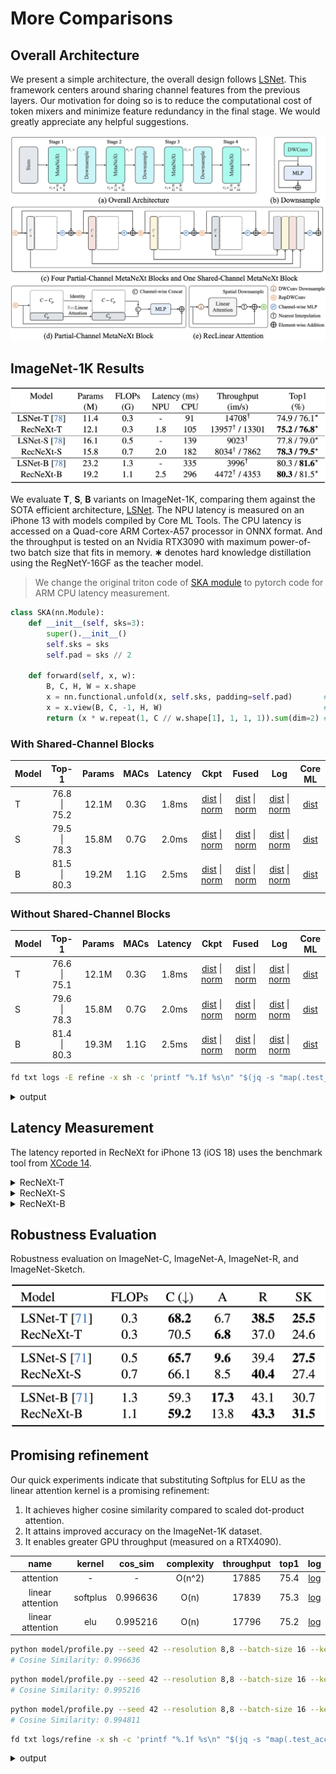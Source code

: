 # More Comparisons

## Overall Architecture

We present a simple architecture, the overall design follows [LSNet](https://github.com/jameslahm/lsnet). This framework centers around sharing channel features from the previous layers.
Our motivation for doing so is to reduce the computational cost of token mixers and minimize feature redundancy in the final stage. 
We would greatly appreciate any helpful suggestions.

![Architecture](./figures/architecture.png)

## ImageNet-1K Results

![Classification](./figures/classification.png)

We evaluate **T**, **S**, **B** variants on ImageNet-1K, comparing them against the SOTA efficient architecture, [LSNet](https://github.com/jameslahm/lsnet). 
The NPU latency is measured on an iPhone 13 with models compiled by Core ML Tools. 
The CPU latency is accessed on a Quad-core ARM Cortex-A57 processor in ONNX format. 
And the throughput is tested on an Nvidia RTX3090 with maximum power-of-two batch size that fits in memory. 
**∗** denotes hard knowledge distillation using the RegNetY-16GF as the teacher model.

> We change the original triton code of [SKA module](https://github.com/THU-MIG/lsnet/blob/master/model/ska.py) to pytorch code for ARM CPU latency measurement.

```python
class SKA(nn.Module):
    def __init__(self, sks=3):
        super().__init__()
        self.sks = sks
        self.pad = sks // 2
        
    def forward(self, x, w):
        B, C, H, W = x.shape
        x = nn.functional.unfold(x, self.sks, padding=self.pad)       # [B, C*K*K, H*W]
        x = x.view(B, C, -1, H, W)                                    # [B, C, K*K, H, W]  
        return (x * w.repeat(1, C // w.shape[1], 1, 1, 1)).sum(dim=2) # [B, C, K*K, H, W] 
```

### With **Shared-Channel Blocks**

| Model |    Top-1     | Params | MACs | Latency |                                                                                                             Ckpt                                                                                                             |                                                                                                                 Fused                                                                                                                  |                                                                    Log                                                                    |                                                     Core ML                                                      |
|:------|:------------:|:------:|:----:|:-------:|:----------------------------------------------------------------------------------------------------------------------------------------------------------------------------------------------------------------------------:|:--------------------------------------------------------------------------------------------------------------------------------------------------------------------------------------------------------------------------------------:|:-----------------------------------------------------------------------------------------------------------------------------------------:|:----------------------------------------------------------------------------------------------------------------:|
| T     | 76.8 \| 75.2 | 12.1M  | 0.3G |  1.8ms  | [dist](https://github.com/suous/RecNeXt/releases/download/v2.0/recnext_t_share_channel_distill_300e.pth) \| [norm](https://github.com/suous/RecNeXt/releases/download/v2.0/recnext_t_share_channel_without_distill_300e.pth) | [dist](https://github.com/suous/RecNeXt/releases/download/v2.0/recnext_t_share_channel_distill_300e_fused.pt) \| [norm](https://github.com/suous/RecNeXt/releases/download/v2.0/recnext_t_share_channel_without_distill_300e_fused.pt) | [dist](./logs/distill/recnext_t_share_channel_distill_300e.txt) \| [norm](./logs/normal/recnext_t_share_channel_without_distill_300e.txt) | [dist](https://github.com/suous/RecNeXt/releases/download/v2.0/recnext_t_share_channel_distill_300e_224.mlmodel) |
| S     | 79.5 \| 78.3 | 15.8M  | 0.7G |  2.0ms  | [dist](https://github.com/suous/RecNeXt/releases/download/v2.0/recnext_s_share_channel_distill_300e.pth) \| [norm](https://github.com/suous/RecNeXt/releases/download/v2.0/recnext_s_share_channel_without_distill_300e.pth) | [dist](https://github.com/suous/RecNeXt/releases/download/v2.0/recnext_s_share_channel_distill_300e_fused.pt) \| [norm](https://github.com/suous/RecNeXt/releases/download/v2.0/recnext_s_share_channel_without_distill_300e_fused.pt) | [dist](./logs/distill/recnext_s_share_channel_distill_300e.txt) \| [norm](./logs/normal/recnext_s_share_channel_without_distill_300e.txt) | [dist](https://github.com/suous/RecNeXt/releases/download/v2.0/recnext_s_share_channel_distill_300e_224.mlmodel) |
| B     | 81.5 \| 80.3 | 19.2M  | 1.1G |  2.5ms  | [dist](https://github.com/suous/RecNeXt/releases/download/v2.0/recnext_b_share_channel_distill_300e.pth) \| [norm](https://github.com/suous/RecNeXt/releases/download/v2.0/recnext_b_share_channel_without_distill_300e.pth) | [dist](https://github.com/suous/RecNeXt/releases/download/v2.0/recnext_b_share_channel_distill_300e_fused.pt) \| [norm](https://github.com/suous/RecNeXt/releases/download/v2.0/recnext_b_share_channel_without_distill_300e_fused.pt) | [dist](./logs/distill/recnext_b_share_channel_distill_300e.txt) \| [norm](./logs/normal/recnext_b_share_channel_without_distill_300e.txt) | [dist](https://github.com/suous/RecNeXt/releases/download/v2.0/recnext_b_share_channel_distill_300e_224.mlmodel) |

### Without **Shared-Channel Blocks**

| Model |    Top-1     | Params | MACs | Latency |                                                                                               Ckpt                                                                                               |                                                                                                   Fused                                                                                                    |                                                      Log                                                      |                                              Core ML                                               |
|:------|:------------:|:------:|:----:|:-------:|:------------------------------------------------------------------------------------------------------------------------------------------------------------------------------------------------:|:----------------------------------------------------------------------------------------------------------------------------------------------------------------------------------------------------------:|:-------------------------------------------------------------------------------------------------------------:|:--------------------------------------------------------------------------------------------------:|
| T     | 76.6 \| 75.1 | 12.1M  | 0.3G |  1.8ms  | [dist](https://github.com/suous/RecNeXt/releases/download/v2.0/recnext_t_distill_300e.pth) \| [norm](https://github.com/suous/RecNeXt/releases/download/v2.0/recnext_t_without_distill_300e.pth) | [dist](https://github.com/suous/RecNeXt/releases/download/v2.0/recnext_t_distill_300e_fused.pt) \| [norm](https://github.com/suous/RecNeXt/releases/download/v2.0/recnext_t_without_distill_300e_fused.pt) | [dist](./logs/distill/recnext_t_distill_300e.txt) \| [norm](./logs/normal/recnext_t_without_distill_300e.txt) | [dist](https://github.com/suous/RecNeXt/releases/download/v2.0/recnext_t_distill_300e_224.mlmodel) |
| S     | 79.6 \| 78.3 | 15.8M  | 0.7G |  2.0ms  | [dist](https://github.com/suous/RecNeXt/releases/download/v2.0/recnext_s_distill_300e.pth) \| [norm](https://github.com/suous/RecNeXt/releases/download/v2.0/recnext_s_without_distill_300e.pth) | [dist](https://github.com/suous/RecNeXt/releases/download/v2.0/recnext_s_distill_300e_fused.pt) \| [norm](https://github.com/suous/RecNeXt/releases/download/v2.0/recnext_s_without_distill_300e_fused.pt) | [dist](./logs/distill/recnext_s_distill_300e.txt) \| [norm](./logs/normal/recnext_s_without_distill_300e.txt) | [dist](https://github.com/suous/RecNeXt/releases/download/v2.0/recnext_s_distill_300e_224.mlmodel) |
| B     | 81.4 \| 80.3 | 19.3M  | 1.1G |  2.5ms  | [dist](https://github.com/suous/RecNeXt/releases/download/v2.0/recnext_b_distill_300e.pth) \| [norm](https://github.com/suous/RecNeXt/releases/download/v2.0/recnext_b_without_distill_300e.pth) | [dist](https://github.com/suous/RecNeXt/releases/download/v2.0/recnext_b_distill_300e_fused.pt) \| [norm](https://github.com/suous/RecNeXt/releases/download/v2.0/recnext_b_without_distill_300e_fused.pt) | [dist](./logs/distill/recnext_b_distill_300e.txt) \| [norm](./logs/normal/recnext_b_without_distill_300e.txt) | [dist](https://github.com/suous/RecNeXt/releases/download/v2.0/recnext_b_distill_300e_224.mlmodel) |


```bash
fd txt logs -E refine -x sh -c 'printf "%.1f %s\n" "$(jq -s "map(.test_acc1) | max" {})" "{}"' | sort -k2
```

<details>
  <summary>
  <span>output</span>
  </summary>

```
81.4 logs/distill/recnext_b_distill_300e.txt
81.5 logs/distill/recnext_b_share_channel_distill_300e.txt
79.6 logs/distill/recnext_s_distill_300e.txt
79.5 logs/distill/recnext_s_share_channel_distill_300e.txt
76.6 logs/distill/recnext_t_distill_300e.txt
76.8 logs/distill/recnext_t_share_channel_distill_300e.txt
80.3 logs/normal/recnext_b_without_distill_300e.txt
80.3 logs/normal/recnext_b_share_channel_without_distill_300e.txt
78.3 logs/normal/recnext_s_without_distill_300e.txt
78.3 logs/normal/recnext_s_share_channel_without_distill_300e.txt
75.1 logs/normal/recnext_t_without_distill_300e.txt
75.2 logs/normal/recnext_t_share_channel_without_distill_300e.txt
```
</details>

## Latency Measurement

The latency reported in RecNeXt for iPhone 13 (iOS 18) uses the benchmark tool from [XCode 14](https://developer.apple.com/videos/play/wwdc2022/10027/).

<details>
<summary>
RecNeXt-T
</summary>
<img src="./figures/latency/recnext_t_224x224.png" alt="recnext_t">
</details>

<details>
<summary>
RecNeXt-S
</summary>
<img src="./figures/latency/recnext_s_224x224.png" alt="recnext_s">
</details>
<details>

<summary>
RecNeXt-B
</summary>
<img src="./figures/latency/recnext_b_224x224.png" alt="recnext_b">
</details>

## Robustness Evaluation

Robustness evaluation on ImageNet-C, ImageNet-A, ImageNet-R, and ImageNet-Sketch.

![Robustness](./figures/robust.png)

## Promising refinement

Our quick experiments indicate that substituting Softplus for ELU as the linear attention kernel is a promising refinement:

1. It achieves higher cosine similarity compared to scaled dot-product attention.
2. It attains improved accuracy on the ImageNet-1K dataset.
3. It enables greater GPU throughput (measured on a RTX4090).

|       name       |  kernel  | cos_sim  | complexity | throughput | top1 |                                          log                                           |
|:----------------:|:--------:|:--------:|:----------:|:----------:|:----:|:--------------------------------------------------------------------------------------:|
|    attention     |    -     |    -     |   O(n^2)   |   17885    | 75.4 |   [log](logs/refine/recnext_t_without_distill_300e_scaled_dot_product_attention.txt)   |
| linear attention | softplus | 0.996636 |    O(n)    |   17839    | 75.3 | [log](logs/refine/recnext_t_without_distill_300e_linear_attention_softplus_kernel.txt) |
| linear attention |   elu    | 0.995216 |    O(n)    |   17796    | 75.2 |   [log](logs/refine/recnext_t_without_distill_300e_linear_attention_elu_kernel.txt)    |

```bash
python model/profile.py --seed 42 --resolution 8,8 --batch-size 16 --kernel softplus
# Cosine Similarity: 0.996636
```

```bash
python model/profile.py --seed 42 --resolution 8,8 --batch-size 16 --kernel elu
# Cosine Similarity: 0.995216
```

```bash
python model/profile.py --seed 42 --resolution 8,8 --batch-size 16 --kernel relu
# Cosine Similarity: 0.994811
```

```bash
fd txt logs/refine -x sh -c 'printf "%.1f %s\n" "$(jq -s "map(.test_acc1) | max" {})" "{}"' | sort -k2
```

<details>
  <summary>
  <span>output</span>
  </summary>

```
75.2 logs/refine/recnext_t_without_distill_300e_linear_attention_elu_kernel.txt
75.3 logs/refine/recnext_t_without_distill_300e_linear_attention_softplus_kernel.txt
75.4 logs/refine/recnext_t_without_distill_300e_scaled_dot_product_attention.txt
```
</details>